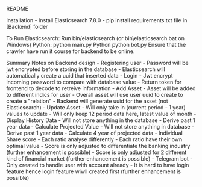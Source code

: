 README

Installation
    - Install Elasticsearch 7.8.0
    - pip install requirements.txt file in [Backend] folder

To Run
    Elasticsearch: Run bin/elasticsearch (or bin\elasticsearch.bat on Windows)
    Python: python main.py
    Python python bot.py
Ensure that the crawler have run it course for backend to be online.

Summary Notes on Backend design
    - Registering user
        - Password will be jwt encrypted before storing in the database
        - Elasticsearch will automatically create a uuid that inserted data
    - Login
        - Jwt encrypt incoming password to compare with database value
        - Return token for frontend to decode to retreive information
    - Add Asset
        - Asset will be added to different indics for user
        - Overall asset will use user uuid to create to create a "relation" 
        - Backend will generate uuid for the asset (not Elasticsearch)
    - Update Asset
        - Will only take in (current period - 1 year) values to update
        - Will only keep 12 period data here, latest value of month
    - Display History Data
        - Will not store anything in the database
        - Derive past 1 year data
    - Calculate Projected Value
        - Will not store anything in database
        - Derive past 1 year data
        - Calculate 4 year of projected data
    - Individual Share score
        - Each ratio analyse differently
        - Each ratio have their own optimal value
        - Score is only adjusted to differentiate the banking industry (further enhancement is possible)
        - Score is only adjusted for 2 different kind of financial market (further enhancement is possible)
    - Telegram bot
        - Only created to handle user with account already
        - It is hard to have login feature hence login feature wiwll created first (further enhancement is possible)
